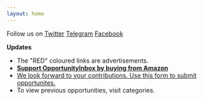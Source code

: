 ```yaml
---
layout: home
---
```

Follow us on [Twitter](https://twitter.com/opinbox)   [Telegram](https://t.me/opinbox)   [Facebook](https://www.facebook.com/opinbox/)


__Updates__
- The "RED" coloured links are advertisements.
- __<a target="_blank" href="https://www.amazon.in/b?_encoding=UTF8&tag=opportunit0ed-21&linkCode=ur2&linkId=46e73f12e157535e6c2b312972757e35&camp=3638&creative=24630&node=976419031">Support  OpportunityInbox by buying from Amazon</a><img src="//ir-in.amazon-adsystem.com/e/ir?t=opportunit0ed-21&l=ur2&o=31" width="1" height="1" border="0" alt="" style="border:none !important; margin:0px !important;" />__
- [We look forward to your contributions. Use this form to submit opportunites.](https://docs.google.com/forms/d/e/1FAIpQLSepaF_3R5zy_H6c1uIS8jaHphlFEHMOW8CRCdf1O46z3lLCyw/viewform)
- To view previous opportunities, visit categories.
